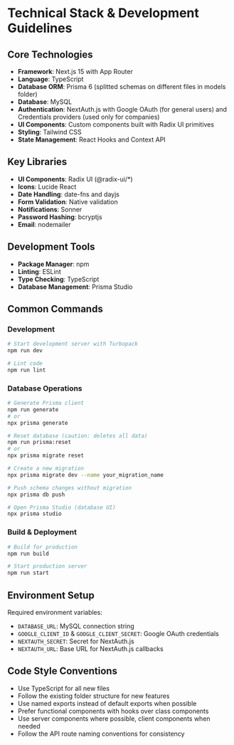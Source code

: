 # Technical Stack & Development Guidelines

## Core Technologies

- **Framework**: Next.js 15 with App Router
- **Language**: TypeScript
- **Database ORM**: Prisma 6 (splitted schemas on different files in models folder)
- **Database**: MySQL
- **Authentication**: NextAuth.js with Google OAuth (for general users) and Credentials providers (used only for companies)
- **UI Components**: Custom components built with Radix UI primitives
- **Styling**: Tailwind CSS
- **State Management**: React Hooks and Context API

## Key Libraries

- **UI Components**: Radix UI (@radix-ui/\*)
- **Icons**: Lucide React
- **Date Handling**: date-fns and dayjs
- **Form Validation**: Native validation
- **Notifications**: Sonner
- **Password Hashing**: bcryptjs
- **Email**: nodemailer

## Development Tools

- **Package Manager**: npm
- **Linting**: ESLint
- **Type Checking**: TypeScript
- **Database Management**: Prisma Studio

## Common Commands

### Development

```bash
# Start development server with Turbopack
npm run dev

# Lint code
npm run lint
```

### Database Operations

```bash
# Generate Prisma client
npm run generate
# or
npx prisma generate

# Reset database (caution: deletes all data)
npm run prisma:reset
# or
npx prisma migrate reset

# Create a new migration
npx prisma migrate dev --name your_migration_name

# Push schema changes without migration
npx prisma db push

# Open Prisma Studio (database UI)
npx prisma studio
```

### Build & Deployment

```bash
# Build for production
npm run build

# Start production server
npm run start
```

## Environment Setup

Required environment variables:

- `DATABASE_URL`: MySQL connection string
- `GOOGLE_CLIENT_ID` & `GOOGLE_CLIENT_SECRET`: Google OAuth credentials
- `NEXTAUTH_SECRET`: Secret for NextAuth.js
- `NEXTAUTH_URL`: Base URL for NextAuth.js callbacks

## Code Style Conventions

- Use TypeScript for all new files
- Follow the existing folder structure for new features
- Use named exports instead of default exports when possible
- Prefer functional components with hooks over class components
- Use server components where possible, client components when needed
- Follow the API route naming conventions for consistency

